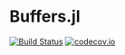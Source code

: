 # Buffers.jl

[![Build Status](https://travis-ci.com/sethaxen/Buffers.jl.svg?branch=master)](https://travis-ci.com/sethaxen/Buffers.jl)
[![codecov.io](http://codecov.io/github/sethaxen/Buffers.jl/coverage.svg?branch=master)](http://codecov.io/github/sethaxen/Buffers.jl?branch=master)
